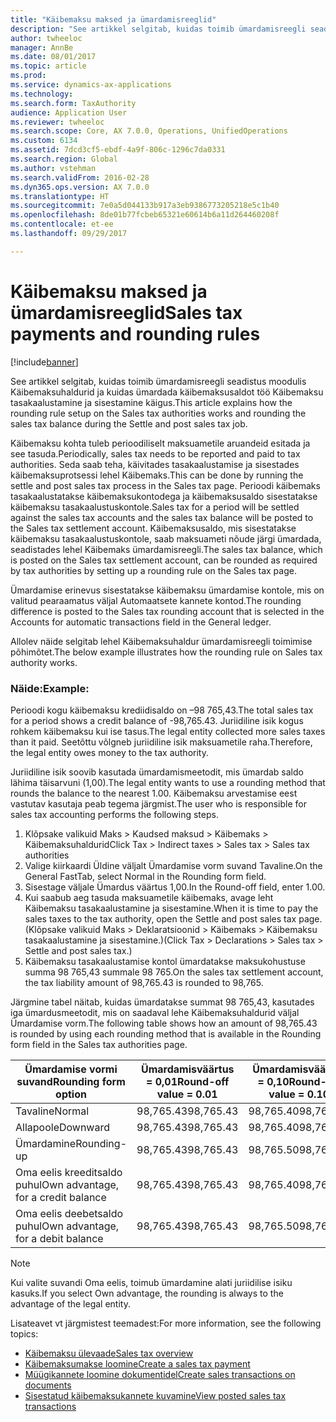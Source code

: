 ```yaml
---
title: "Käibemaksu maksed ja ümardamisreeglid"
description: "See artikkel selgitab, kuidas toimib ümardamisreegli seadistus moodulis Käibemaksuhaldurid ja kuidas ümardada käibemaksusaldot töö Käibemaksu tasakaalustamine ja sisestamine käigus."
author: twheeloc
manager: AnnBe
ms.date: 08/01/2017
ms.topic: article
ms.prod: 
ms.service: dynamics-ax-applications
ms.technology: 
ms.search.form: TaxAuthority
audience: Application User
ms.reviewer: twheeloc
ms.search.scope: Core, AX 7.0.0, Operations, UnifiedOperations
ms.custom: 6134
ms.assetid: 7dcd3cf5-ebdf-4a9f-806c-1296c7da0331
ms.search.region: Global
ms.author: vstehman
ms.search.validFrom: 2016-02-28
ms.dyn365.ops.version: AX 7.0.0
ms.translationtype: HT
ms.sourcegitcommit: 7e0a5d044133b917a3eb9386773205218e5c1b40
ms.openlocfilehash: 8de01b77fcbeb65321e60614b6a11d264460208f
ms.contentlocale: et-ee
ms.lasthandoff: 09/29/2017

---
```


# <a name="sales-tax-payments-and-rounding-rules"></a><span data-ttu-id="907c3-103">Käibemaksu maksed ja ümardamisreeglid</span><span class="sxs-lookup"><span data-stu-id="907c3-103">Sales tax payments and rounding rules</span></span>

[!include[banner](../includes/banner.md)]


<span data-ttu-id="907c3-104">See artikkel selgitab, kuidas toimib ümardamisreegli seadistus moodulis Käibemaksuhaldurid ja kuidas ümardada käibemaksusaldot töö Käibemaksu tasakaalustamine ja sisestamine käigus.</span><span class="sxs-lookup"><span data-stu-id="907c3-104">This article explains how the rounding rule setup on the Sales tax authorities works and rounding the sales tax balance during the Settle and post sales tax job.</span></span>

<span data-ttu-id="907c3-105">Käibemaksu kohta tuleb perioodiliselt maksuametile aruandeid esitada ja see tasuda.</span><span class="sxs-lookup"><span data-stu-id="907c3-105">Periodically, sales tax needs to be reported and paid to tax authorities.</span></span> <span data-ttu-id="907c3-106">Seda saab teha, käivitades tasakaalustamise ja sisestades käibemaksuprotsessi lehel Käibemaks.</span><span class="sxs-lookup"><span data-stu-id="907c3-106">This can be done by running the settle and post sales tax process in the Sales tax page.</span></span> <span data-ttu-id="907c3-107">Perioodi käibemaks tasakaalustatakse käibemaksukontodega ja käibemaksusaldo sisestatakse käibemaksu tasakaalustuskontole.</span><span class="sxs-lookup"><span data-stu-id="907c3-107">Sales tax for a period will be settled against the sales tax accounts and the sales tax balance will be posted to the Sales tax settlement account.</span></span> <span data-ttu-id="907c3-108">Käibemaksusaldo, mis sisestatakse käibemaksu tasakaalustuskontole, saab maksuameti nõude järgi ümardada, seadistades lehel Käibemaks ümardamisreegli.</span><span class="sxs-lookup"><span data-stu-id="907c3-108">The sales tax balance, which is posted on the Sales tax settlement account, can be rounded as required by tax authorities by setting up a rounding rule on the Sales tax page.</span></span> 

<span data-ttu-id="907c3-109">Ümardamise erinevus sisestatakse käibemaksu ümardamise kontole, mis on valitud pearaamatus väljal Automaatsete kannete kontod.</span><span class="sxs-lookup"><span data-stu-id="907c3-109">The rounding difference is posted to the Sales tax rounding account that is selected in the Accounts for automatic transactions field in the General ledger.</span></span>

<span data-ttu-id="907c3-110">Allolev näide selgitab lehel Käibemaksuhaldur ümardamisreegli toimimise põhimõtet.</span><span class="sxs-lookup"><span data-stu-id="907c3-110">The below example illustrates how the rounding rule on Sales tax authority works.</span></span>

### <a name="example"></a><span data-ttu-id="907c3-111">Näide:</span><span class="sxs-lookup"><span data-stu-id="907c3-111">Example:</span></span>

<span data-ttu-id="907c3-112">Perioodi kogu käibemaksu krediidisaldo on –98 765,43.</span><span class="sxs-lookup"><span data-stu-id="907c3-112">The total sales tax for a period shows a credit balance of -98,765.43.</span></span> <span data-ttu-id="907c3-113">Juriidiline isik kogus rohkem käibemaksu kui ise tasus.</span><span class="sxs-lookup"><span data-stu-id="907c3-113">The legal entity collected more sales taxes than it paid.</span></span> <span data-ttu-id="907c3-114">Seetõttu võlgneb juriidiline isik maksuametile raha.</span><span class="sxs-lookup"><span data-stu-id="907c3-114">Therefore, the legal entity owes money to the tax authority.</span></span> 

<span data-ttu-id="907c3-115">Juriidiline isik soovib kasutada ümardamismeetodit, mis ümardab saldo lähima täisarvuni (1,00).</span><span class="sxs-lookup"><span data-stu-id="907c3-115">The legal entity wants to use a rounding method that rounds the balance to the nearest 1.00.</span></span> <span data-ttu-id="907c3-116">Käibemaksu arvestamise eest vastutav kasutaja peab tegema järgmist.</span><span class="sxs-lookup"><span data-stu-id="907c3-116">The user who is responsible for sales tax accounting performs the following steps.</span></span>

1.  <span data-ttu-id="907c3-117">Klõpsake valikuid Maks &gt; Kaudsed maksud &gt; Käibemaks &gt; Käibemaksuhaldurid</span><span class="sxs-lookup"><span data-stu-id="907c3-117">Click Tax &gt; Indirect taxes &gt; Sales tax &gt; Sales tax authorities</span></span>
2.  <span data-ttu-id="907c3-118">Valige kiirkaardi Üldine väljalt Ümardamise vorm suvand Tavaline.</span><span class="sxs-lookup"><span data-stu-id="907c3-118">On the General FastTab, select Normal in the Rounding form field.</span></span>
3.  <span data-ttu-id="907c3-119">Sisestage väljale Ümardus väärtus 1,00.</span><span class="sxs-lookup"><span data-stu-id="907c3-119">In the Round-off field, enter 1.00.</span></span>
4.  <span data-ttu-id="907c3-120">Kui saabub aeg tasuda maksuametile käibemaks, avage leht Käibemaksu tasakaalustamine ja sisestamine.</span><span class="sxs-lookup"><span data-stu-id="907c3-120">When it is time to pay the sales taxes to the tax authority, open the Settle and post sales tax page.</span></span> <span data-ttu-id="907c3-121">(Klõpsake valikuid Maks &gt; Deklaratsioonid &gt; Käibemaks &gt; Käibemaksu tasakaalustamine ja sisestamine.)</span><span class="sxs-lookup"><span data-stu-id="907c3-121">(Click Tax &gt; Declarations &gt; Sales tax &gt; Settle and post sales tax.)</span></span>
5.  <span data-ttu-id="907c3-122">Käibemaksu tasakaalustamise kontol ümardatakse maksukohustuse summa 98 765,43 summale 98 765.</span><span class="sxs-lookup"><span data-stu-id="907c3-122">On the sales tax settlement account, the tax liability amount of 98,765.43 is rounded to 98,765.</span></span>

<span data-ttu-id="907c3-123">Järgmine tabel näitab, kuidas ümardatakse summat 98 765,43, kasutades iga ümardusmeetodit, mis on saadaval lehe Käibemaksuhaldurid väljal Ümardamise vorm.</span><span class="sxs-lookup"><span data-stu-id="907c3-123">The following table shows how an amount of 98,765.43 is rounded by using each rounding method that is available in the Rounding form field in the Sales tax authorities page.</span></span>

| <span data-ttu-id="907c3-124">Ümardamise vormi suvand</span><span class="sxs-lookup"><span data-stu-id="907c3-124">Rounding form option</span></span>                | <span data-ttu-id="907c3-125">Ümardamisväärtus = 0,01</span><span class="sxs-lookup"><span data-stu-id="907c3-125">Round-off value = 0.01</span></span> | <span data-ttu-id="907c3-126">Ümardamisväärtus = 0,10</span><span class="sxs-lookup"><span data-stu-id="907c3-126">Round-off value = 0.10</span></span> | <span data-ttu-id="907c3-127">Ümardamisväärtus = 1,00</span><span class="sxs-lookup"><span data-stu-id="907c3-127">Round-off value = 1.00</span></span> | <span data-ttu-id="907c3-128">Ümardamisväärtus = 100,00</span><span class="sxs-lookup"><span data-stu-id="907c3-128">Round-off value = 100.00</span></span> |
|-------------------------------------|------------------------|------------------------|------------------------|--------------------------|
| <span data-ttu-id="907c3-129">Tavaline</span><span class="sxs-lookup"><span data-stu-id="907c3-129">Normal</span></span>                              | <span data-ttu-id="907c3-130">98,765.43</span><span class="sxs-lookup"><span data-stu-id="907c3-130">98,765.43</span></span>              | <span data-ttu-id="907c3-131">98,765.40</span><span class="sxs-lookup"><span data-stu-id="907c3-131">98,765.40</span></span>              | <span data-ttu-id="907c3-132">98,765.00</span><span class="sxs-lookup"><span data-stu-id="907c3-132">98,765.00</span></span>              | <span data-ttu-id="907c3-133">98,800.00</span><span class="sxs-lookup"><span data-stu-id="907c3-133">98,800.00</span></span>                |
| <span data-ttu-id="907c3-134">Allapoole</span><span class="sxs-lookup"><span data-stu-id="907c3-134">Downward</span></span>                            | <span data-ttu-id="907c3-135">98,765.43</span><span class="sxs-lookup"><span data-stu-id="907c3-135">98,765.43</span></span>              | <span data-ttu-id="907c3-136">98,765.40</span><span class="sxs-lookup"><span data-stu-id="907c3-136">98,765.40</span></span>              | <span data-ttu-id="907c3-137">98,765.00</span><span class="sxs-lookup"><span data-stu-id="907c3-137">98,765.00</span></span>              | <span data-ttu-id="907c3-138">98,700.00</span><span class="sxs-lookup"><span data-stu-id="907c3-138">98,700.00</span></span>                |
| <span data-ttu-id="907c3-139">Ümardamine</span><span class="sxs-lookup"><span data-stu-id="907c3-139">Rounding-up</span></span>                         | <span data-ttu-id="907c3-140">98,765.43</span><span class="sxs-lookup"><span data-stu-id="907c3-140">98,765.43</span></span>              | <span data-ttu-id="907c3-141">98,765.50</span><span class="sxs-lookup"><span data-stu-id="907c3-141">98,765.50</span></span>              | <span data-ttu-id="907c3-142">98,766.00</span><span class="sxs-lookup"><span data-stu-id="907c3-142">98,766.00</span></span>              | <span data-ttu-id="907c3-143">98,800.00</span><span class="sxs-lookup"><span data-stu-id="907c3-143">98,800.00</span></span>                |
| <span data-ttu-id="907c3-144">Oma eelis kreeditsaldo puhul</span><span class="sxs-lookup"><span data-stu-id="907c3-144">Own advantage, for a credit balance</span></span> | <span data-ttu-id="907c3-145">98,765.43</span><span class="sxs-lookup"><span data-stu-id="907c3-145">98,765.43</span></span>              | <span data-ttu-id="907c3-146">98,765.40</span><span class="sxs-lookup"><span data-stu-id="907c3-146">98,765.40</span></span>              | <span data-ttu-id="907c3-147">98,765.00</span><span class="sxs-lookup"><span data-stu-id="907c3-147">98,765.00</span></span>              | <span data-ttu-id="907c3-148">98,700.00</span><span class="sxs-lookup"><span data-stu-id="907c3-148">98,700.00</span></span>                |
| <span data-ttu-id="907c3-149">Oma eelis deebetsaldo puhul</span><span class="sxs-lookup"><span data-stu-id="907c3-149">Own advantage, for a debit balance</span></span>  | <span data-ttu-id="907c3-150">98,765.43</span><span class="sxs-lookup"><span data-stu-id="907c3-150">98,765.43</span></span>              | <span data-ttu-id="907c3-151">98,765.50</span><span class="sxs-lookup"><span data-stu-id="907c3-151">98,765.50</span></span>              | <span data-ttu-id="907c3-152">98,766.00</span><span class="sxs-lookup"><span data-stu-id="907c3-152">98,766.00</span></span>              | <span data-ttu-id="907c3-153">98,800.00</span><span class="sxs-lookup"><span data-stu-id="907c3-153">98,800.00</span></span>                |

> [!NOTE]                                                                                  
> <span data-ttu-id="907c3-154">Kui valite suvandi Oma eelis, toimub ümardamine alati juriidilise isiku kasuks.</span><span class="sxs-lookup"><span data-stu-id="907c3-154">If you select Own advantage, the rounding is always to the advantage of the legal entity.</span></span> 

<span data-ttu-id="907c3-155">Lisateavet vt järgmistest teemadest:</span><span class="sxs-lookup"><span data-stu-id="907c3-155">For more information, see the following topics:</span></span>
- [<span data-ttu-id="907c3-156">Käibemaksu ülevaade</span><span class="sxs-lookup"><span data-stu-id="907c3-156">Sales tax overview</span></span>](indirect-taxes-overview.md)
- [<span data-ttu-id="907c3-157">Käibemaksumakse loomine</span><span class="sxs-lookup"><span data-stu-id="907c3-157">Create a sales tax payment</span></span>](tasks/create-sales-tax-payment.md)
- [<span data-ttu-id="907c3-158">Müügikannete loomine dokumentidel</span><span class="sxs-lookup"><span data-stu-id="907c3-158">Create sales transactions on documents</span></span>](tasks/create-sales-tax-transactions-documents.md)
- [<span data-ttu-id="907c3-159">Sisestatud käibemaksukannete kuvamine</span><span class="sxs-lookup"><span data-stu-id="907c3-159">View posted sales tax transactions</span></span>](tasks/view-posted-sales-tax-transactions.md)



